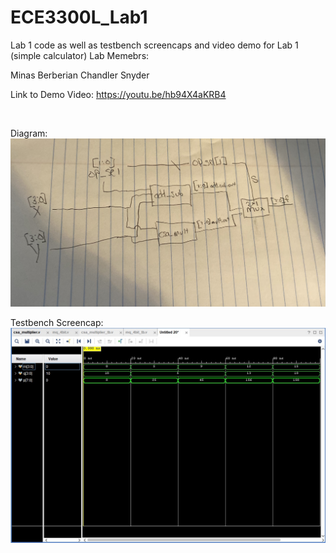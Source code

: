 # ECE3300L_Lab1
Lab 1 code as well as testbench screencaps and video demo for Lab 1 (simple calculator)
Lab Memebrs:

  Minas Berberian
  Chandler Snyder
  
  
 Link to Demo Video: https://youtu.be/hb94X4aKRB4
 
 [![<iframe width="560" height="315" src="https://www.youtube.com/embed/hb94X4aKRB4" frameborder="0" allow="accelerometer; autoplay; clipboard-write; encrypted-media; gyroscope; picture-in-picture" allowfullscreen></iframe>](https://img.youtube.com/vi/hb94X4aKRB4/0.jpg)](https://www.youtube.com/watch?v=hb94X4aKRB4)
 
 Diagram: ![Diagram](Diagram.jpg)
 
 Testbench Screencap: ![TestBench-Multiplier](TestBench-Multiplier.jpg)
